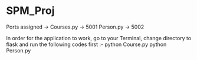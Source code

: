 # SPM_Proj

Ports assigned ->
Courses.py -> 5001
Person.py -> 5002

In order for the application to work, go to your Terminal, change directory to flask and run the following codes first :-
python Course.py
python Person.py
